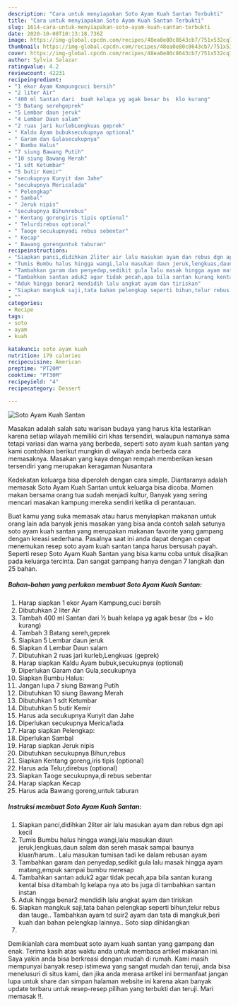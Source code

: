 ```yaml
---
description: "Cara untuk menyiapakan Soto Ayam Kuah Santan Terbukti"
title: "Cara untuk menyiapakan Soto Ayam Kuah Santan Terbukti"
slug: 1614-cara-untuk-menyiapakan-soto-ayam-kuah-santan-terbukti
date: 2020-10-08T10:13:18.736Z
image: https://img-global.cpcdn.com/recipes/48ea0e80c8643cb7/751x532cq70/soto-ayam-kuah-santan-foto-resep-utama.jpg
thumbnail: https://img-global.cpcdn.com/recipes/48ea0e80c8643cb7/751x532cq70/soto-ayam-kuah-santan-foto-resep-utama.jpg
cover: https://img-global.cpcdn.com/recipes/48ea0e80c8643cb7/751x532cq70/soto-ayam-kuah-santan-foto-resep-utama.jpg
author: Sylvia Salazar
ratingvalue: 4.2
reviewcount: 42231
recipeingredient:
- "1 ekor Ayam Kampungcuci bersih"
- "2 liter Air"
- "400 ml Santan dari  buah kelapa yg agak besar bs  klo kurang"
- "3 Batang serehgeprek"
- "5 Lembar daun jeruk"
- "4 Lembar Daun salam"
- "2 ruas jari kurlebLengkuas geprek"
- " Kaldu Ayam bubuksecukupnya optional"
- " Garam dan Gulasecukupnya"
- " Bumbu Halus"
- "7 siung Bawang Putih"
- "10 siung Bawang Merah"
- "1 sdt Ketumbar"
- "5 butir Kemir"
- "secukupnya Kunyit dan Jahe"
- "secukupnya Mericalada"
- " Pelengkap"
- " Sambal"
- " Jeruk nipis"
- "secukupnya Bihunrebus"
- " Kentang gorengiris tipis optional"
- " Telurdirebus optional"
- " Taoge secukupnyadi rebus sebentar"
- " Kecap"
- " Bawang gorenguntuk taburan"
recipeinstructions:
- "Siapkan panci,didihkan 2liter air lalu masukan ayam dan rebus dgn api kecil"
- "Tumis Bumbu halus hingga wangi,lalu masukan daun jeruk,lengkuas,daun salam dan sereh masak sampai baunya kluar/harum.. Lalu masukan tumisan tadi ke dalam rebusan ayam"
- "Tambahkan garam dan penyedap,sedikit gula lalu masak hingga ayam matang,empuk sampai bumbu meresap"
- "Tambahkan santan aduk2 agar tidak pecah,apa bila santan kurang kental bisa ditambah lg kelapa nya ato bs juga di tambahkan santan instan"
- "Aduk hingga benar2 mendidih lalu angkat ayam dan tiriskan"
- "Siapkan mangkuk saji,tata bahan pelengkap seperti bihun,telur rebus dan tauge.. Tambahkan ayam td suir2 ayam dan tata di mangkuk,beri kuah dan bahan pelengkap lainnya.. Soto siap dihidangkan"
- ""
categories:
- Recipe
tags:
- soto
- ayam
- kuah

katakunci: soto ayam kuah 
nutrition: 179 calories
recipecuisine: American
preptime: "PT20M"
cooktime: "PT30M"
recipeyield: "4"
recipecategory: Dessert

---
```



![Soto Ayam Kuah Santan](https://img-global.cpcdn.com/recipes/48ea0e80c8643cb7/751x532cq70/soto-ayam-kuah-santan-foto-resep-utama.jpg)

Masakan adalah salah satu warisan budaya yang harus kita lestarikan karena setiap wilayah memiliki ciri khas tersendiri, walaupun namanya sama tetapi variasi dan warna yang berbeda, seperti soto ayam kuah santan yang kami contohkan berikut mungkin di wilayah anda berbeda cara memasaknya. Masakan yang kaya dengan rempah memberikan kesan tersendiri yang merupakan keragaman Nusantara

Kedekatan keluarga bisa diperoleh dengan cara simple. Diantaranya adalah memasak Soto Ayam Kuah Santan untuk keluarga bisa dicoba. Momen makan bersama orang tua sudah menjadi kultur, Banyak yang sering mencari masakan kampung mereka sendiri ketika di perantauan.



Buat kamu yang suka memasak atau harus menyiapkan makanan untuk orang lain ada banyak jenis masakan yang bisa anda contoh salah satunya soto ayam kuah santan yang merupakan makanan favorite yang gampang dengan kreasi sederhana. Pasalnya saat ini anda dapat dengan cepat menemukan resep soto ayam kuah santan tanpa harus bersusah payah.
Seperti resep Soto Ayam Kuah Santan yang bisa kamu coba untuk disajikan pada keluarga tercinta. Dan sangat gampang hanya dengan 7 langkah dan 25 bahan.


<!--inarticleads1-->

##### Bahan-bahan yang perlukan membuat Soto Ayam Kuah Santan:

1. Harap siapkan 1 ekor Ayam Kampung,cuci bersih
1. Dibutuhkan 2 liter Air
1. Tambah 400 ml Santan dari ½ buah kelapa yg agak besar (bs + klo kurang)
1. Tambah 3 Batang sereh,geprek
1. Siapkan 5 Lembar daun jeruk
1. Siapkan 4 Lembar Daun salam
1. Dibutuhkan 2 ruas jari kurleb,Lengkuas (geprek)
1. Harap siapkan  Kaldu Ayam bubuk,secukupnya (optional)
1. Diperlukan  Garam dan Gula,secukupnya
1. Siapkan  Bumbu Halus:
1. Jangan lupa 7 siung Bawang Putih
1. Dibutuhkan 10 siung Bawang Merah
1. Dibutuhkan 1 sdt Ketumbar
1. Dibutuhkan 5 butir Kemir
1. Harus ada secukupnya Kunyit dan Jahe
1. Diperlukan secukupnya Merica/lada
1. Harap siapkan  Pelengkap:
1. Diperlukan  Sambal
1. Harap siapkan  Jeruk nipis
1. Dibutuhkan secukupnya Bihun,rebus
1. Siapkan  Kentang goreng,iris tipis (optional)
1. Harus ada  Telur,direbus (optional)
1. Siapkan  Taoge secukupnya,di rebus sebentar
1. Harap siapkan  Kecap
1. Harus ada  Bawang goreng,untuk taburan




<!--inarticleads2-->

##### Instruksi membuat  Soto Ayam Kuah Santan:

1. Siapkan panci,didihkan 2liter air lalu masukan ayam dan rebus dgn api kecil
1. Tumis Bumbu halus hingga wangi,lalu masukan daun jeruk,lengkuas,daun salam dan sereh masak sampai baunya kluar/harum.. Lalu masukan tumisan tadi ke dalam rebusan ayam
1. Tambahkan garam dan penyedap,sedikit gula lalu masak hingga ayam matang,empuk sampai bumbu meresap
1. Tambahkan santan aduk2 agar tidak pecah,apa bila santan kurang kental bisa ditambah lg kelapa nya ato bs juga di tambahkan santan instan
1. Aduk hingga benar2 mendidih lalu angkat ayam dan tiriskan
1. Siapkan mangkuk saji,tata bahan pelengkap seperti bihun,telur rebus dan tauge.. Tambahkan ayam td suir2 ayam dan tata di mangkuk,beri kuah dan bahan pelengkap lainnya.. Soto siap dihidangkan
1. 




Demikianlah cara membuat soto ayam kuah santan yang gampang dan enak. Terima kasih atas waktu anda untuk membaca artikel makanan ini. Saya yakin anda bisa berkreasi dengan mudah di rumah. Kami masih mempunyai banyak resep istimewa yang sangat mudah dan teruji, anda bisa menelusuri di situs kami, dan jika anda merasa artikel ini bermanfaat jangan lupa untuk share dan simpan halaman website ini karena akan banyak update terbaru untuk resep-resep pilihan yang terbukti dan teruji. Mari memasak !!. 
